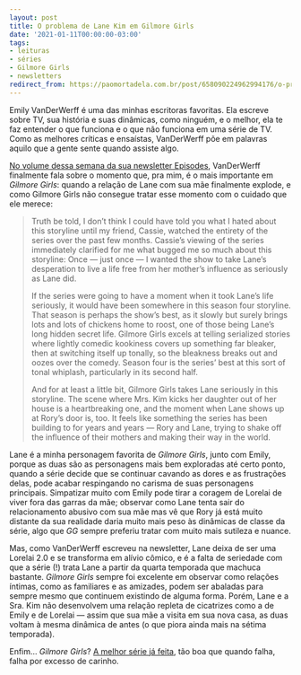 ```yaml
---
layout: post
title: O problema de Lane Kim em Gilmore Girls
date: '2021-01-11T00:00:00-03:00'
tags:
- leituras
- séries
- Gilmore Girls
- newsletters
redirect_from: https://paomortadela.com.br/post/658090224962994176/o-problema-de-lane-kim-em-gilmore-girls
---
```

Emily VanDerWerff é uma das minhas escritoras favoritas. Ela escreve sobre TV, sua história e suas dinâmicas, como ninguém, e o melhor, ela te faz entender o que funciona e o que não funciona em uma série de TV. Como as melhores críticas e ensaístas, VanDerWerff põe em palavras aquilo que a gente sente quando assiste algo.

[No volume dessa semana da sua newsletter Episodes](https://emilyvdw.substack.com/p/free-lane-kim), VanDerWerff finalmente fala sobre o momento que, pra mim, é o mais importante em _Gilmore Girls_: quando a relação de Lane com sua mãe finalmente explode, e como Gilmore Girls não consegue tratar esse momento com o cuidado que ele merece:

> Truth be told, I don’t think I could have told you what I hated about this storyline until my friend, Cassie, watched the entirety of the series over the past few months. Cassie’s viewing of the series immediately clarified for me what bugged me so much about this storyline: Once — just once — I wanted the show to take Lane’s desperation to live a life free from her mother’s influence as seriously as Lane did.
> 
> If the series were going to have a moment when it took Lane’s life seriously, it would have been somewhere in this season four storyline. That season is perhaps the show’s best, as it slowly but surely brings lots and lots of chickens home to roost, one of those being Lane’s long hidden secret life. Gilmore Girls excels at telling serialized stories where lightly comedic kookiness covers up something far bleaker, then at switching itself up tonally, so the bleakness breaks out and oozes over the comedy. Season four is the series’ best at this sort of tonal whiplash, particularly in its second half.
> 
> And for at least a little bit, Gilmore Girls takes Lane seriously in this storyline. The scene where Mrs. Kim kicks her daughter out of her house is a heartbreaking one, and the moment when Lane shows up at Rory’s door is, too. It feels like something the series has been building to for years and years — Rory and Lane, trying to shake off the influence of their mothers and making their way in the world.

Lane é a minha personagem favorita de _Gilmore Girls_, junto com Emily, porque as duas são as personagens mais bem exploradas até certo ponto, quando a série decide que se continuar cavando as dores e as frustrações delas, pode acabar respingando no carisma de suas personagens principais. Simpatizar muito com Emily pode tirar a coragem de Lorelai de viver fora das garras da mãe; observar como Lane tenta sair do relacionamento abusivo com sua mãe mas vê que Rory já está muito distante da sua realidade daria muito mais peso às dinâmicas de classe da série, algo que _GG_ sempre preferiu tratar com muito mais sutileza e nuance.

Mas, como VanDerWerff escreveu na newsletter, Lane deixa de ser uma Lorelai 2.0 e se transforma em alívio cômico, e é a falta de seriedade com que a série (!) trata Lane a partir da quarta temporada que machuca bastante. _Gilmore Girls_ sempre foi excelente em observar como relações íntimas, como as familiares e as amizades, podem ser abaladas para sempre mesmo que continuem existindo de alguma forma. Porém, Lane e a Sra. Kim não desenvolvem uma relação repleta de cicatrizes como a de Emily e de Lorelai — assim que sua mãe a visita em sua nova casa, as duas voltam à mesma dinâmica de antes (o que piora ainda mais na sétima temporada).

Enfim… _Gilmore Girls_? [A melhor série já feita](https://paomortadela.com.br/post/658074270261542912/), tão boa que quando falha, falha por excesso de carinho.

